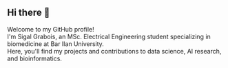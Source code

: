 ## Hi there 👋
Welcome to my GitHub profile! <br>
I'm Sigal Grabois, an MSc. Electrical Engineering student specializing in biomedicine at Bar Ilan University. <br>
Here, you'll find my projects and contributions to data science, AI research, and bioinformatics.

<!--
**sigalgrabois/sigalgrabois** is a ✨ _special_ ✨ repository because its `README.md` (this file) appears on your GitHub profile.

Here are some ideas to get you started:

- 🔭 I’m currently working on ...
- 🌱 I’m currently learning ...
- 👯 I’m looking to collaborate on ...
- 🤔 I’m looking for help with ...
- 💬 Ask me about ...
- 📫 How to reach me: ...
- 😄 Pronouns: ...
- ⚡ Fun fact: ...
-->
